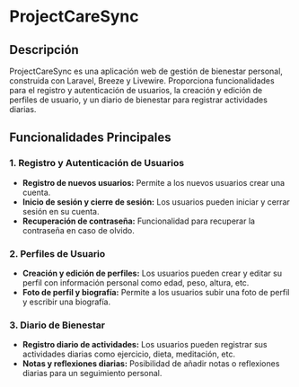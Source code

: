 # ProjectCareSync

## Descripción

ProjectCareSync es una aplicación web de gestión de bienestar personal, construida con Laravel, Breeze y Livewire. Proporciona funcionalidades para el registro y autenticación de usuarios, la creación y edición de perfiles de usuario, y un diario de bienestar para registrar actividades diarias.

## Funcionalidades Principales

### 1. Registro y Autenticación de Usuarios
- **Registro de nuevos usuarios:** Permite a los nuevos usuarios crear una cuenta.
- **Inicio de sesión y cierre de sesión:** Los usuarios pueden iniciar y cerrar sesión en su cuenta.
- **Recuperación de contraseña:** Funcionalidad para recuperar la contraseña en caso de olvido.

### 2. Perfiles de Usuario
- **Creación y edición de perfiles:** Los usuarios pueden crear y editar su perfil con información personal como edad, peso, altura, etc.
- **Foto de perfil y biografía:** Permite a los usuarios subir una foto de perfil y escribir una biografía.

### 3. Diario de Bienestar
- **Registro diario de actividades:** Los usuarios pueden registrar sus actividades diarias como ejercicio, dieta, meditación, etc.
- **Notas y reflexiones diarias:** Posibilidad de añadir notas o reflexiones diarias para un seguimiento personal.
